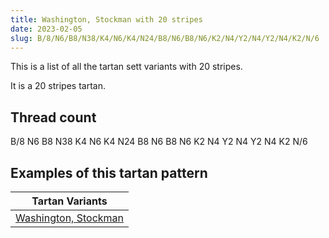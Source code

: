 ```yaml
---
title: Washington, Stockman with 20 stripes
date: 2023-02-05
slug: B/8/N6/B8/N38/K4/N6/K4/N24/B8/N6/B8/N6/K2/N4/Y2/N4/Y2/N4/K2/N/6
---
```

This is a list of all the tartan sett variants with 20 stripes.

It is a 20 stripes tartan.


## Thread count
B/8 N6 B8 N38 K4 N6 K4 N24 B8 N6 B8 N6 K2 N4 Y2 N4 Y2 N4 K2 N/6

## Examples of this tartan pattern

| Tartan Variants |
|---------------|
| [Washington, Stockman](/variants/b/8/n6/b8/n38/k4/n6/k4/n24/b8/n6/b8/n6/k2/n4/y2/n4/y2/n4/k2/n/6-b304080-k000000-n808080-yf0c000)||
